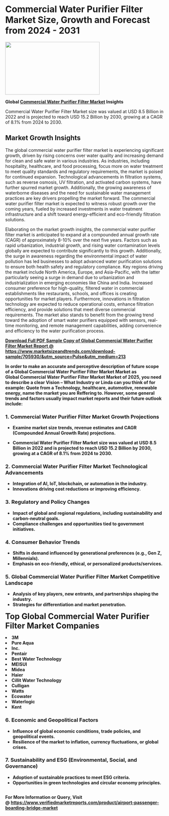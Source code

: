 <H1>Commercial Water Purifier Filter Market Size, Growth and Forecast from 2024 - 2031</H1><img class="aligncenter size-medium wp-image-584254" src="https://thirdeyenews.in/wp-content/uploads/2024/09/Global-Market-Research-300x168.jpeg" alt="" width="300" height="168" /><p><strong>Global&nbsp;<a href="https://www.marketsizeandtrends.com/download-sample/705930/&amp;utm_source=Pulse&amp;utm_medium=213">Commercial Water Purifier Filter Market</a> Insights</strong></p><p>Commercial Water Purifier Filter Market size was valued at USD 8.5 Billion in 2022 and is projected to reach USD 15.2 Billion by 2030, growing at a CAGR of 8.1% from 2024 to 2030.</p><p><h2>Market Growth Insights</h2> <p>The global commercial water purifier filter market is experiencing significant growth, driven by rising concerns over water quality and increasing demand for clean and safe water in various industries. As industries, including hospitality, healthcare, and food processing, focus more on water treatment to meet quality standards and regulatory requirements, the market is poised for continued expansion. Technological advancements in filtration systems, such as reverse osmosis, UV filtration, and activated carbon systems, have further spurred market growth. Additionally, the growing awareness of waterborne diseases and the need for sustainable water management practices are key drivers propelling the market forward. The commercial water purifier filter market is expected to witness robust growth over the coming years, fueled by increased investments in water treatment infrastructure and a shift toward energy-efficient and eco-friendly filtration solutions.</p> <p><strong><a href="download-link" target="_blank"></a></strong></p> <p>Elaborating on the market growth insights, the commercial water purifier filter market is anticipated to expand at a compounded annual growth rate (CAGR) of approximately 8-10% over the next five years. Factors such as rapid urbanization, industrial growth, and rising water contamination levels globally are expected to contribute significantly to this growth. Additionally, the surge in awareness regarding the environmental impact of water pollution has led businesses to adopt advanced water purification solutions to ensure both health safety and regulatory compliance. Key regions driving the market include North America, Europe, and Asia-Pacific, with the latter particularly seeing a surge in demand due to urbanization and industrialization in emerging economies like China and India. Increased consumer preference for high-quality, filtered water in commercial establishments like restaurants, schools, and offices is creating opportunities for market players. Furthermore, innovations in filtration technology are expected to reduce operational costs, enhance filtration efficiency, and provide solutions that meet diverse commercial requirements. The market also stands to benefit from the growing trend toward the adoption of smart water purifiers equipped with sensors, real-time monitoring, and remote management capabilities, adding convenience and efficiency to the water purification process.</p> <p><strong><a href="get-more-link" target="_blank"></p><p><span class=""><strong>Download Full PDF Sample Copy of Global Commercial Water Purifier Filter Market Report</strong> @ <a href="https://www.marketsizeandtrends.com/download-sample/705930/&amp;utm_source=Pulse&amp;utm_medium=213" target="_blank">https://www.marketsizeandtrends.com/download-sample/705930/&amp;utm_source=Pulse&amp;utm_medium=213</a></span></p><p>In order to make an accurate and perceptive description of future scope of a Global&nbsp;Commercial Water Purifier Filter Market Market as Global&nbsp;Commercial Water Purifier Filter Market Market of 2025, you need to describe a clear Vision &ndash; What Industry or Linda can you think of for example: Quote from a Technology, healthcare, automotive, renewable energy, name the market you are Reffering to. However, some general trends and factors usually impact market reports and their future outlook include:</p><h3>1.&nbsp;<strong>Commercial Water Purifier Filter Market Growth Projections</strong></h3><ul><li>Examine market size trends, revenue estimates and CAGR (Compounded Annual Growth Rate) projections.</li><li><p>Commercial Water Purifier Filter Market size was valued at USD 8.5 Billion in 2022 and is projected to reach USD 15.2 Billion by 2030, growing at a CAGR of 8.1% from 2024 to 2030.</p></li></ul><h3>2.&nbsp;<strong>Commercial Water Purifier Filter Market Technological Advancements</strong></h3><ul><li>Integration of AI, IoT, blockchain, or automation in the industry.</li><li>Innovations driving cost reductions or improving efficiency.</li></ul><h3>3.&nbsp;<strong>Regulatory and Policy Changes</strong></h3><ul><li>Impact of global and regional regulations, including sustainability and carbon-neutral goals.</li><li>Compliance challenges and opportunities tied to government initiatives.</li></ul><h3>4.&nbsp;<strong>Consumer Behavior Trends</strong></h3><ul><li>Shifts in demand influenced by generational preferences (e.g., Gen Z, Millennials).</li><li>Emphasis on eco-friendly, ethical, or personalized products/services.</li></ul><h3>5.&nbsp;<strong>Global Commercial Water Purifier Filter Market Competitive Landscape</strong></h3><ul><li>Analysis of key players, new entrants, and partnerships shaping the industry.</li><li>Strategies for differentiation and market penetration.</li></ul><p data-pm-slice="1 1 []"><span style="color: inherit; font-family: inherit; font-size: 25px;">Top Global Commercial Water Purifier Filter Market Companies</span></p><div class="" data-test-id=""><p><li>3M</li><li> Pure Aqua</li><li> Inc.</li><li> Pentair</li><li> Best Water Technology</li><li> MEISUI</li><li> Midea</li><li> Haier</li><li> Cillit Water Technology</li><li> Culligan</li><li> Watts</li><li> Ecowater</li><li> Waterlogic</li><li> Kent</li></p></div><h3>6.&nbsp;<strong>Economic and Geopolitical Factors</strong></h3><ul><li>Influence of global economic conditions, trade policies, and geopolitical events.</li><li>Resilience of the market to inflation, currency fluctuations, or global crises.</li></ul><h3>7.&nbsp;<strong>Sustainability and ESG (Environmental, Social, and Governance)</strong></h3><ul><li>Adoption of sustainable practices to meet ESG criteria.</li><li>Opportunities in green technologies and circular economy principles.</li></ul><h2><strong style="font-size: 14px;">For More Information or Query, Visit @&nbsp;</strong><a style="background-color: #ffffff; font-size: 14px;" href="https://www.marketsizeandtrends.com/report/commercial-water-purifier-filter-market/" target="_blank">https://www.verifiedmarketreports.com/product/airport-passenger-boarding-bridge-market</a></h2>
